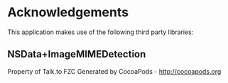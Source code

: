 # Acknowledgements
This application makes use of the following third party libraries:

## NSData+ImageMIMEDetection

Property of Talk.to FZC
Generated by CocoaPods - http://cocoapods.org
